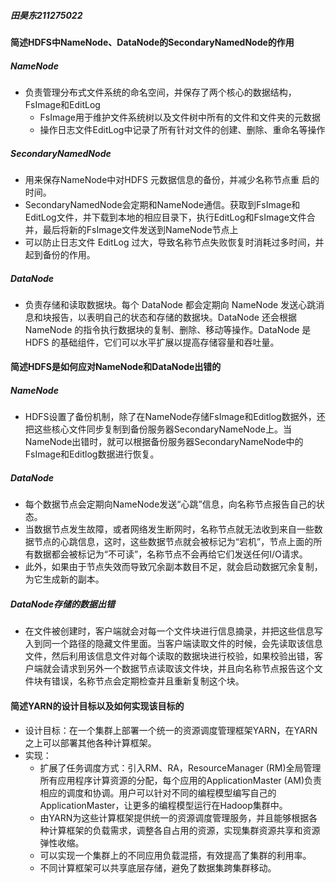 ##### 田昊东211275022

#### 简述HDFS中NameNode、DataNode的SecondaryNamedNode的作用

##### NameNode

- 负责管理分布式文件系统的命名空间，并保存了两个核心的数据结构，
  FsImage和EditLog
  - FsImage用于维护文件系统树以及文件树中所有的文件和文件夹的元数据
  - 操作日志文件EditLog中记录了所有针对文件的创建、删除、重命名等操作

##### SecondaryNamedNode

- 用来保存NameNode中对HDFS 元数据信息的备份，并减少名称节点重
  启的时间。
- SecondaryNamedNode会定期和NameNode通信。获取到FsImage和EditLog文件，并下载到本地的相应目录下，执行EditLog和FsImage文件合并，最后将新的FsImage文件发送到NameNode节点上
- 可以防止日志文件 EditLog 过大，导致名称节点失败恢复时消耗过多时间，并起到备份的作用。

##### DataNode

- 负责存储和读取数据块。每个 DataNode 都会定期向 NameNode 发送心跳消息和块报告，以表明自己的状态和存储的数据块。DataNode 还会根据 NameNode 的指令执行数据块的复制、删除、移动等操作。DataNode 是 HDFS 的基础组件，它们可以水平扩展以提高存储容量和吞吐量。

#### 简述HDFS是如何应对NameNode和DataNode出错的

##### NameNode

- HDFS设置了备份机制，除了在NameNode存储FsImage和Editlog数据外，还把这些核心文件同步复制到备份服务器SecondaryNameNode上。当NameNode出错时，就可以根据备份服务器SecondaryNameNode中的FsImage和Editlog数据进行恢复。

##### DataNode

- 每个数据节点会定期向NameNode发送“心跳”信息，向名称节点报告自己的状态。
- 当数据节点发生故障，或者网络发生断网时，名称节点就无法收到来自一些数据节点的心跳信息，这时，这些数据节点就会被标记为“宕机”，节点上面的所有数据都会被标记为“不可读”，名称节点不会再给它们发送任何I/O请求。
- 此外，如果由于节点失效而导致冗余副本数目不足，就会启动数据冗余复制，为它生成新的副本。

##### DataNode存储的数据出错

- 在文件被创建时，客户端就会对每一个文件块进行信息摘录，并把这些信息写入到同一个路径的隐藏文件里面。当客户端读取文件的时候，会先读取该信息文件，然后利用该信息文件对每个读取的数据块进行校验，如果校验出错，客户端就会请求到另外一个数据节点读取该文件块，并且向名称节点报告这个文件块有错误，名称节点会定期检查并且重新复制这个块。

#### 简述YARN的设计目标以及如何实现该目标的

- 设计目标：在一个集群上部署一个统一的资源调度管理框架YARN，在YARN之上可以部署其他各种计算框架。
- 实现：
  - 扩展了任务调度方式：引入RM、RA，ResourceManager (RM)全局管理所有应用程序计算资源的分配，每个应用的ApplicationMaster (AM)负责相应的调度和协调。用户可以针对不同的编程模型编写自己的ApplicationMaster，让更多的编程模型运行在Hadoop集群中。
  - 由YARN为这些计算框架提供统一的资源调度管理服务，并且能够根据各种计算框架的负载需求，调整各自占用的资源，实现集群资源共享和资源弹性收缩。
  - 可以实现一个集群上的不同应用负载混搭，有效提高了集群的利用率。
  - 不同计算框架可以共享底层存储，避免了数据集跨集群移动。